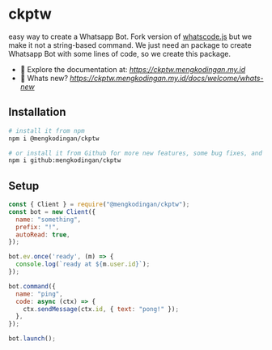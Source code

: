 # ckptw

easy way to create a Whatsapp Bot. Fork version of [whatscode.js](https://github.com/JastinXyz/whatscode.js) but we make it not a string-based command. We just need an package to create Whatsapp Bot with some lines of code, so we create this package.

- 📕 Explore the documentation at: *https://ckptw.mengkodingan.my.id*
- 🤔 Whats new? *https://ckptw.mengkodingan.my.id/docs/welcome/whats-new*

## Installation

```bash
# install it from npm
npm i @mengkodingan/ckptw

# or install it from Github for more new features, some bug fixes, and maybe theres some bugs too.
npm i github:mengkodingan/ckptw
```

## Setup

```js showLineNumbers
const { Client } = require("@mengkodingan/ckptw");
const bot = new Client({
  name: "something",
  prefix: "!",
  autoRead: true,
});

bot.ev.once('ready', (m) => {
  console.log(`ready at ${m.user.id}`);
});

bot.command({
  name: "ping",
  code: async (ctx) => {
    ctx.sendMessage(ctx.id, { text: "pong!" });
  },
});

bot.launch();
```
